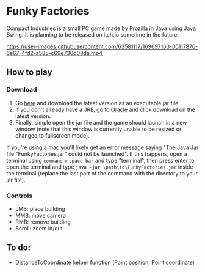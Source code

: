 # Funky Factories

Compact Industries is a small PC game made by Prozilla in Java using Java Swing. It is planning to be released on itch.io sometime in the future.

https://user-images.githubusercontent.com/63581117/169697163-05117876-6e67-4fd2-a585-c69e730d08da.mp4

## How to play

### Download

1. Go [here](https://github.com/Prozilla/Funky-Factories/tree/main/builds) and download the latest version as an executable jar file.
2. If you don't already have a JRE, go to [Oracle](https://www.oracle.com/java/technologies/downloads/) and click download on the latest version.
3. Finally, simple open the jar file and the game should launch in a new window (note that this window is currently unable to be resized or changed to fullscreen mode).

If you're using a mac you'll likely get an error message saying "The Java Jar file "FunkyFactories.jar" could not be launched". If this happens, open a terminal using `command` + `space bar` and type "terminal", then press enter to open the terminal and type `java -jar \path\to\FunkyFactories.jar` inside the terminal (replace the last part of the command with the directory to your jar file).

### Controls

- LMB: place building
- MMB: move camera
- RMB: remove building
- Scroll: zoom in/out

## To do:

- DistanceToCoordinate helper function (Point position, Point coordinate)
